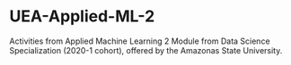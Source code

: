 # UEA-Applied-ML-2
Activities from Applied Machine Learning 2 Module from Data Science Specialization (2020-1 cohort), offered by the Amazonas State University.